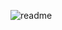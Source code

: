 ![readme](https://user-images.githubusercontent.com/66145114/136077586-58483995-29b3-47c4-a120-66c30de6389f.png)

